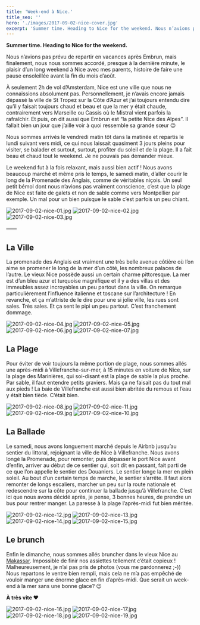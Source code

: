 ```yaml
---
title: 'Week-end à Nice.'
title_seo: ''
hero: './images/2017-09-02-nice-cover.jpg'
excerpt: 'Summer time. Heading to Nice for the weekend. Nous n’avions pas prévu de repartir en vacances après Embrun, mais finalement, nous nous sommes accordé, presque à la dernière minute, le plaisir d’un long weekend à Nice avec mes parents, histoire de faire une pause ensoleillée avant la fin du mois d’août. À seulement 2h de'
---
```


**Summer time. Heading to Nice for the weekend.**

Nous n’avions pas prévu de repartir en vacances après Embrun, mais finalement, nous nous sommes accordé, presque à la dernière minute, le plaisir d’un long weekend à Nice avec mes parents, histoire de faire une pause ensoleillée avant la fin du mois d’août.

À seulement 2h de vol d’Amsterdam, Nice est une ville que nous ne connaissions absolument pas. Personnellement, je n’avais encore jamais dépassé la ville de St Tropez sur la Côte d’Azur et j’ai toujours entendu dire qu’il y faisait toujours chaud et beau et que la mer y était chaude, contrairement vers Marseille ou Cassis où le Mistral vient parfois la rafraîchir. Et puis, on dit aussi que Embrun est “la petite Nice des Alpes”. Il fallait bien un jour que j’aille voir à quoi ressemble sa grande sœur 😉

Nous sommes arrivés le vendredi matin tôt dans la matinée et repartis le lundi suivant vers midi, ce qui nous laissait quasiment 3 jours pleins pour visiter, se balader et surtout, surtout, profiter du soleil et de la plage. Il a fait beau et chaud tout le weekend. Je ne pouvais pas demander mieux.

Le weekend fut à la fois relaxant, mais aussi bien actif ! Nous avons beaucoup marché et même pris le temps, le samedi matin, d’aller courir le long de la Promenade des Anglais, comme de véritables niçois. Un seul petit bémol dont nous n’avions pas vraiment conscience, c’est que la plage de Nice est faite de galets et non de sable comme vers Montpellier par exemple. Un mal pour un bien puisque le sable c’est parfois un peu chiant.

<img alt="2017-09-02-nice-01.jpg" src="./images/2017-09-02-nice-01.jpg">
<img alt="2017-09-02-nice-02.jpg" src="./images/2017-09-02-nice-02.jpg">
<img alt="2017-09-02-nice-03.jpg" src="./images/2017-09-02-nice-03.jpg">

——

## La Ville

La promenade des Anglais est vraiment une très belle avenue côtière où l’on aime se promener le long de la mer d’un côté, les nombreux palaces de l’autre. Le vieux Nice possède aussi un certain charme pittoresque. La mer est d’un bleu azur et turquoise magnifique et il y a des villas et des immeubles assez incroyables un peu partout dans la ville. On remarque particulièrement l’influence italienne et toscane sur l’architecture ! En revanche, et ça m’attriste de le dire pour une si jolie ville, les rues sont sales. Très sales. Et ça sent le pipi un peu partout. C’est franchement dommage.

<gallery>
<img alt="2017-09-02-nice-04.jpg" src="./images/2017-09-02-nice-04.jpg">
<img alt="2017-09-02-nice-05.jpg" src="./images/2017-09-02-nice-05.jpg">
<img alt="2017-09-02-nice-06.jpg" src="./images/2017-09-02-nice-06.jpg">
<img alt="2017-09-02-nice-07.jpg" src="./images/2017-09-02-nice-07.jpg">
</gallery>

## La Plage

Pour éviter de voir toujours la même portion de plage, nous sommes allés une après-midi à Villefranche-sur-mer, à 15 minutes en voiture de Nice, sur la plage des Marinières, qui soi-disant est la plage de sable la plus proche. Par sable, il faut entendre petits graviers. Mais ça ne faisait pas du tout mal aux pieds ! La baie de Villefranche est aussi bien abritée du remous et l’eau y était bien tiède. C’était bien.

<img alt="2017-09-02-nice-08.jpg" src="./images/2017-09-02-nice-08.jpg">
<img alt="2017-09-02-nice-11.jpg" src="./images/2017-09-02-nice-11.jpg">
<img alt="2017-09-02-nice-09.jpg" src="./images/2017-09-02-nice-09.jpg">
<img alt="2017-09-02-nice-10.jpg" src="./images/2017-09-02-nice-10.jpg">

## La Ballade

Le samedi, nous avons longuement marché depuis le Airbnb jusqu’au sentier du littoral, rejoignant la ville de Nice à Villefranche. Nous avons longé la Promenade, pour remonter, puis dépasser le port Nice avant d’enfin, arriver au début de ce sentier qui, soit dit en passant, fait parti de ce que l’on appelle le sentier des Douaniers. Le sentier longe la mer en plein soleil. Au bout d’un certain temps de marche, le sentier s’arrête. Il faut alors remonter de longs escaliers, marcher un peu sur la route nationale et redescendre sur la côte pour continuer la ballade jusqu’à Villefranche. C’est ici que nous avons décidé après, je pense, 3 bonnes heures, de prendre un bus pour rentrer manger. La paresse à la plage l’après-midi fut bien méritée.

<gallery>
<img alt="2017-09-02-nice-12.jpg" src="./images/2017-09-02-nice-12.jpg">
<img alt="2017-09-02-nice-13.jpg" src="./images/2017-09-02-nice-13.jpg">
<img alt="2017-09-02-nice-14.jpg" src="./images/2017-09-02-nice-14.jpg">
<img alt="2017-09-02-nice-15.jpg" src="./images/2017-09-02-nice-15.jpg">
</gallery>

## Le brunch

Enfin le dimanche, nous sommes allés bruncher dans le vieux Nice au [Makassar](https://www.tripadvisor.fr/ShowUserReviews-g187234-d2000938-r149745472-Le_Makassar-Nice_French_Riviera_Cote_d_Azur_Provence_Alpes_Cote_d_Azur.html). Impossible de finir nos assiettes tellement c’était copieux ! Malheureusement, je n’ai pas pris de photos (vous me pardonnerez ;-)) Nous repartons le ventre bien rempli, mais cela ne m’a pas empêché de vouloir manger une énorme glace en fin d’après-midi. Que serait un week-end à la mer sans une bonne glace? 😉

**À très vite ❤️**

<img alt="2017-09-02-nice-16.jpg" src="./images/2017-09-02-nice-16.jpg">
<img alt="2017-09-02-nice-17.jpg" src="./images/2017-09-02-nice-17.jpg">
<img alt="2017-09-02-nice-18.jpg" src="./images/2017-09-02-nice-18.jpg">
<img alt="2017-09-02-nice-19.jpg" src="./images/2017-09-02-nice-19.jpg">
